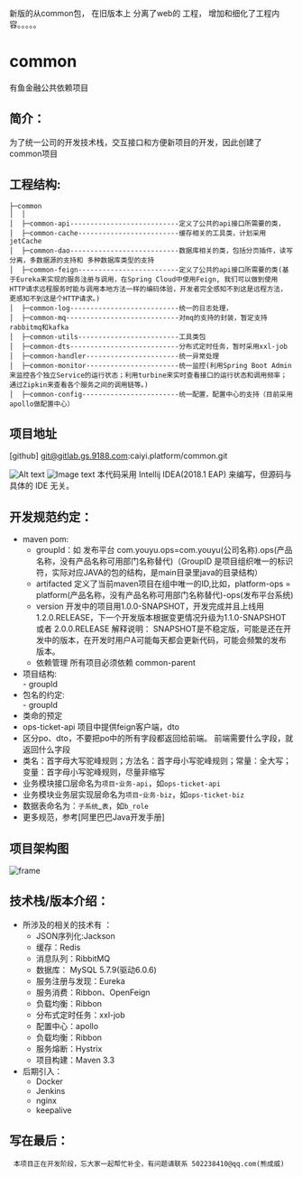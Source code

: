  新版的从common包， 在旧版本上 分离了web的 工程， 增加和细化了工程内容。。。。。
 
 # common
 
  有鱼金融公共依赖项目
 
 ## 简介：
  为了统一公司的开发技术栈，交互接口和方便新项目的开发，因此创建了common项目
 
 ## 工程结构:
 
 ```
 ├─common
 │  │  
 │  ├─common-api---------------------------定义了公共的api接口所需要的类，
 │  ├─common-cache-------------------------缓存相关的工具类，计划采用jetCache
 │  ├─common-dao---------------------------数据库相关的类，包括分页插件，读写分离，多数据源的支持和 多种数据库类型的支持
 │  ├─common-feign-------------------------定义了公共的api接口所需要的类(基于Eureka来实现的服务注册与调用，在Spring Cloud中使用Feign, 我们可以做到使用HTTP请求远程服务时能与调用本地方法一样的编码体验，开发者完全感知不到这是远程方法，更感知不到这是个HTTP请求。)
 │  ├─common-log---------------------------统一的日志处理，
 │  ├─common-mq----------------------------对mq的支持的封装，暂定支持rabbitmq和kafka
 │  ├─common-utils-------------------------工具类包
 │  ├─common-dts---------------------------分布式定时任务，暂时采用xxl-job
 │  ├─common-handler-----------------------统一异常处理
 │  ├─common-monitor-----------------------统一监控(利用Spring Boot Admin 来监控各个独立Service的运行状态；利用turbine来实时查看接口的运行状态和调用频率；通过Zipkin来查看各个服务之间的调用链等。)
 │  ├─common-config------------------------统一配置，配置中心的支持（目前采用apollo做配置中心）
 ```
 
 ## 项目地址
 [github] git@gitlab.gs.9188.com:caiyi.platform/common.git
 
 ![Alt text](https://github.com/username/repository/raw/master/directory/file.jpg/png)
 ![Image text](https://raw.github.com/yourName/repositpry/master/yourprojectName/img-folder/test.jpg)
 本代码采用 Intellij IDEA(2018.1 EAP) 来编写，但源码与具体的 IDE 无关。
 
 ## 开发规范约定：
 -  maven pom:
    -  groupId：如 发布平台 com.youyu.ops=com.youyu(公司名称).ops(产品名称，没有产品名称可用部门名称替代)（GroupID 是项目组织唯一的标识符，实际对应JAVA的包的结构，是main目录里java的目录结构）
    -  artifacted 定义了当前maven项目在组中唯一的ID,比如，platform-ops = platform(产品名称，没有产品名称可用部门名称替代)-ops(发布平台系统)
    -  version 开发中的项目用1.0.0-SNAPSHOT，开发完成并且上线用1.2.0.RELEASE，下一个开发版本根据变更情况升级为1.1.0-SNAPSHOT 或者 2.0.0.RELEASE  解释说明： SNAPSHOT是不稳定版，可能是还在开发中的版本，在开发时用户A可能每天都会更新代码，可能会频繁的发布版本。
    -  依赖管理 所有项目必须依赖 common-parent
 -  项目结构:  
        -  groupId
 - 包名的约定:  
        -  groupId       
 -  类命的预定
 - ops-ticket-api 项目中提供feign客户端，dto
 - 区分po、dto，不要把po中的所有字段都返回给前端。 前端需要什么字段，就返回什么字段
 - 类名：首字母大写驼峰规则；方法名：首字母小写驼峰规则；常量：全大写；变量：首字母小写驼峰规则，尽量非缩写
 - 业务模块接口层命名为`项目`-`业务-api`，如`ops-ticket-api`
 - 业务模块业务层实现层命名为`项目`-`业务-biz`，如`ops-ticket-biz`
 - 数据表命名为：`子系统`_`表`，如`b_role`
 - 更多规范，参考[阿里巴巴Java开发手册]
 
 
  ## 项目架构图
  ![frame](pic/frame.png)
  ## 技术栈/版本介绍：
  - 所涉及的相关的技术有 ：
      - JSON序列化:Jackson
      - 缓存：Redis
      - 消息队列：RibbitMQ
      - 数据库： MySQL 5.7.9(驱动6.0.6)
      - 服务注册与发现：Eureka 
      - 服务消费：Ribbon、OpenFeign
      - 负载均衡：Ribbon
      - 分布式定时任务：xxl-job
      - 配置中心：apollo
      - 负载均衡：Ribbon
      - 服务熔断：Hystrix
      - 项目构建：Maven 3.3
  - 后期引入：
      - Docker
      - Jenkins
      - nginx
      - keepalive
      
      
 
 ## 写在最后：
     本项目正在开发阶段，忘大家一起帮忙补全，有问题请联系 502238410@qq.com(熊成威)